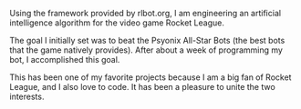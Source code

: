Using the framework provided by rlbot.org, I am engineering an artificial intelligence algorithm for the video game Rocket League.

The goal I initially set was to beat the Psyonix All-Star Bots (the best bots that the game natively provides). After about a week of programming my bot, I accomplished this goal.

This has been one of my favorite projects because I am a big fan of Rocket League, and I also love to code. It has been a pleasure to unite the two interests. 
